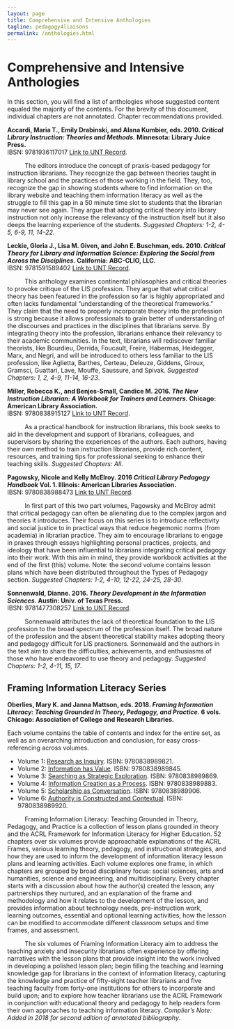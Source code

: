 ```yaml
---
layout: page
title: Comprehensive and Intensive Anthologies
tagline: pedagogy4liaisons
permalink: /anthologies.html
---
```


# Comprehensive and Intensive Anthologies

In this section, you will find a list of anthologies whose suggested content equaled the majority of the contents. For the brevity of this document, individual chapters are not annotated. Chapter recommendations provided.  


**Accardi, Maria T., Emily Drabinski, and Alana Kumbier, eds. 2010. *Critical Library Instruction: Theories and Methods.* Minnesota: Library Juice Press.**   
IBSN: 9781936117017 [Link to UNT Record](https://iii.library.unt.edu/record=b3837775~S12).

<p style="text-indent: 40px">The editors introduce the concept of praxis-based pedagogy for instruction librarians. They recognize the gap between theories taught in library school and the practices of those working in the field. They, too, recognize the gap in showing students where to find information on the library website and teaching them information literacy as well as the struggle to fill this gap in a 50 minute time slot to students that the librarian may never see again. They argue that adopting critical theory into library instruction not only increase the relevancy of the instruction itself but it also deeps the learning experience of the students. 
<em>Suggested Chapters: 1-2, 4-5, 6-9, 11, 14-22</em>.</p>   

  
**Leckie, Gloria J., Lisa M. Given, and John E. Buschman, eds. 2010. *Critical Theory for Library and Information Science: Exploring the Social from Across the Disciplines.* California: ABC-CLIO, LLC.**   
IBSN: 9781591589402 [Link to UNT Record](https://iii.library.unt.edu/record=b4373524~S12).   

<p style="text-indent: 40px">This anthology examines continental philosophies and critical theories to provoke critique of the LIS profession. They argue that what critical theory has been featured in the profession so far is highly appropriated and often lacks fundamental “understanding of the theoretical frameworks.” They claim that the need to properly incorporate theory into the profession is strong because it allows professionals to grain better of understanding of the discourses and practices in the disciplines that librarians serve. By integrating theory into the profession, librarians enhance their relevancy to their academic communities. In the text, librarians will rediscover familiar theorists, like Bourdieu, Derrida, Foucault, Freire, Habermas, Heidegger, Marx, and Negri, and will be introduced to others less familiar to the LIS profession, like Aglietta, Barthes, Certeau, Deleuze, Giddens, Giroux, Gramsci, Guattari, Lave, Mouffe, Saussure, and Spivak. <em>Suggested Chapters: 1, 2, 4-9, 11-14, 16-23</em>.</p>


**Miller, Rebecca K., and Benjes-Small, Candice M. 2016. *The New Instruction Librarian: A Workbook for Trainers and Learners.* Chicago: American Library Association.**   
IBSN: 9780838915127 [Link to UNT Record](https://iii.library.unt.edu/record=b6040492~S12).  

<p style="text-indent: 40px">As a practical handbook for instruction librarians, this book seeks to aid in the development and support of librarians, colleagues, and supervisors by sharing the experiences of the authors. Each authors, having their own method to train instruction librarians, provide rich content, resources, and training tips for professional seeking to enhance their teaching skills. <em>Suggested Chapters: All</em>.</p>
  

**Pagowsky, Nicole and Kelly McElroy. 2016 *Critical Library Pedagogy Handbook* Vol. 1. Illinois: American Libraries Association.**     
IBSN: 9780838988473 [Link to UNT Record](https://iii.library.unt.edu/record=b5717285~S12).   

<p style="text-indent: 40px">In first part of this two part volumes, Pagowsky and McElroy admit that critical pedagogy can often be alienating due to the complex jargon and theories it introduces. Their focus on this series is to introduce reflectivity and social justice to in practical ways that reduce hegemonic norms (from academia) in librarian practice. They aim to encourage librarians to engage in praxes through essays highlighting personal practices, projects, and ideology that have been influential to librarians integrating critical pedagogy into their work. With this aim in mind, they provide workbook activities at the end of the first (this) volume. Note: the second volume contains lesson plans which have been distributed throughout the Types of Pedagogy section. <em>Suggested Chapters: 1-2, 4-10, 12-22, 24-25, 28-30</em>.</p>
 
 
**Sonnenwald, Dianne. 2016. *Theory Development in the Information Sciences.* Austin: Univ. of Texas Press.**   
IBSN: 9781477308257 [Link to UNT Record](https://iii.library.unt.edu/record=b5715426~S12).   

<p style="text-indent: 40px">Sonnenwald attributes the lack of theoretical foundation to the LIS profession to the broad spectrum of the profession itself. The broad nature of the profession and the absent theoretical stability makes adopting theory and pedagogy difficult for LIS practioners. Sonnenwald and the authors in the text aim to share the difficulties, achievements, and enthusiasms of those who have endeavored to use theory and pedagogy. <em>Suggested Chapters: 1-2, 4-11, 15, 17</em>.</p>


## Framing Information Literacy Series

**Oberlies, Mary K. and Janna Mattson, eds. 2018. *Framing Information Literacy: Teaching Grounded in Theory, Pedagogy, and Practice.* 6 vols. Chicago: Association of College and Research Libraries.**   

Each volume contains the table of contents and index for the entire set, as well as an overarching introduction and conclusion, for easy cross-referencing across volumes.   

* Volume 1:  [Research as Inquiry](http://iii.library.unt.edu/record=b6026221~S12). ISBN: 9780838989821.  
* Volume 2: [Information has Value](http://iii.library.unt.edu/record=b6026248~S12). ISBN: 9780838989845.  
* Volume 3: [Searching as Strategic Exploration](http://iii.library.unt.edu/record=b6026261~S12). ISBN: 9780838989869.  
* Volume 4: [Information Creation as a Process](http://iii.library.unt.edu/record=b6026264~S12). ISBN: 9780838989883.  
* Volume 5: [Scholarship as Conversation](http://iii.library.unt.edu/record=b6026256~S12). ISBN: 9780838989906.  
* Volume 6: [Authority is Constructed and Contextual](http://iii.library.unt.edu/record=b6026239~S12). ISBN: 9780838989920.  

<p style="text-indent: 40px">Framing Information Literacy: Teaching Grounded in Theory, Pedagogy, and Practice is a collection of lesson plans grounded in theory and the ACRL Framework for Information Literacy for Higher Education. 52 chapters over six volumes provide approachable explanations of the ACRL Frames, various learning theory, pedagogy, and instructional strategies, and how they are used to inform the development of information literacy lesson plans and learning activities. Each volume explores one frame, in which chapters are grouped by broad disciplinary focus: social sciences, arts and humanities, science and engineering, and multidisciplinary. Every chapter starts with a discussion about how the author(s) created the lesson, any partnerships they nurtured, and an explanation of the frame and methodology and how it relates to the development of the lesson, and provides information about technology needs, pre-instruction work, learning outcomes, essential and optional learning activities, how the lesson can be modified to accommodate different classroom setups and time frames, and assessment. </p>   

<p style="text-indent: 40px">The six volumes of Framing Information Literacy aim to address the teaching anxiety and insecurity librarians often experience by offering narratives with the lesson plans that provide insight into the work involved in developing a polished lesson plan; begin filling the teaching and learning knowledge gap for librarians in the context of information literacy, capturing the knowledge and practice of fifty-eight teacher librarians and five teaching faculty from forty-one institutions for others to incorporate and build upon; and to explore how teacher librarians use the ACRL Framework in conjunction with educational theory and pedagogy to help readers form their own approaches to teaching information literacy. <em>Complier’s Note: Added in 2018 for second edition of annotated bibliography</em>.</p>

